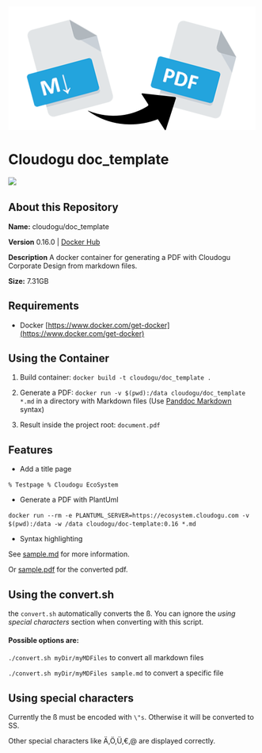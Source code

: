 ![logo](resources/images/markdown-pdf.png)
# Cloudogu doc_template
[![](https://images.microbadger.com/badges/image/cloudogu/doc_template.svg)](https://hub.docker.com/r/cloudogu/doc_template/)

## About this Repository
**Name:** cloudogu/doc_template

**Version** 0.16.0 | [Docker Hub](https://hub.docker.com/r/cloudogu/doc_template/tags/)

**Description** A docker container for generating a PDF with Cloudogu Corporate Design from markdown files.

**Size:** 7.31GB

## Requirements
-  Docker [https://www.docker.com/get-docker](https://www.docker.com/get-docker)

## Using the Container

1. Build container: `docker build -t cloudogu/doc_template .`

2. Generate a PDF: `docker run -v $(pwd):/data cloudogu/doc_template *.md` in a directory with Markdown files (Use [Panddoc Markdown](http://pandoc.org/MANUAL.html#pandocs-markdown) syntax)

3. Result inside the project root: `document.pdf`


## Features

- Add a title page

`% Testpage
 % Cloudogu EcoSystem`


- Generate a PDF with PlantUml

`docker run --rm -e PLANTUML_SERVER=https://ecosystem.cloudogu.com -v $(pwd):/data -w /data cloudogu/doc-template:0.16 *.md
`

- Syntax highlighting

See [sample.md](resources/sample/sample.md) for more information.

Or [sample.pdf](resources/sample/sample.pdf) for the converted pdf.

## Using the convert.sh

the `convert.sh` automatically converts the ß. You can ignore the
*using special characters* section when converting with this script.

#### Possible options are:

`./convert.sh myDir/myMDFiles` to convert all markdown files

`./convert.sh myDir/myMDFiles sample.md` to convert a specific file

## Using special characters

Currently the ß must be encoded with `\"s`.
Otherwise it will be converted to SS.

Other special characters like Ä,Ö,Ü,€,@ are displayed correctly.
